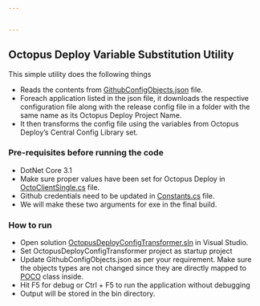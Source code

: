 ```yaml
---


---
```


<h2 id="octopus-deploy-variable-substitution-utility">Octopus Deploy Variable Substitution Utility</h2>
<p>This simple utility does the following things</p>
<ul>
<li>Reads the contents from <a href="https://github.com/xpologistics/ODVariablesubstitution/blob/master/OctopusDeployConfigTransformer/GithubConfigObjects.json" title="GithubConfigObjects.json">GithubConfigObjects.json</a> file.</li>
<li>Foreach application listed in the json file, it downloads the respective configuration file along with the release config file in a folder with the same name as its Octopus Deploy Project Name.</li>
<li>It then transforms the config file using the variables from Octopus Deploy’s Central Config Library set.</li>
</ul>
<h3 id="pre-requisites-before-running-the-code">Pre-requisites before running the code</h3>
<ul>
<li>DotNet Core 3.1</li>
<li>Make sure proper values have been set for Octopus Deploy in <a href="https://github.com/xpologistics/ODVariablesubstitution/blob/master/OctoClientWrapper/Extensions/OctoClientSingle.cs">OctoClientSingle.cs</a> file.</li>
<li>Github credentials need to be updated in <a href="https://github.com/xpologistics/ODVariablesubstitution/blob/master/OctoClientWrapper/POCO/Constants.cs">Constants.cs</a> file.</li>
<li>We will make these two arguments for exe in the final build.</li>
</ul>
<h3 id="how-to-run">How to run</h3>
<ul>
<li>Open solution <a href="https://github.com/xpologistics/ODVariablesubstitution/blob/master/OctopusDeployConfigTransformer/OctopusDeployConfigTransformer.sln" title="OctopusDeployConfigTransformer.sln">OctopusDeployConfigTransformer.sln</a> in Visual Studio.</li>
<li>Set OctopusDeployConfigTransformer project as startup project</li>
<li>Update GithubConfigObjects.json as per your requirement. Make sure the objects types are not changed since they are directly mapped to <a href="https://github.com/xpologistics/ODVariablesubstitution/blob/master/OctoClientWrapper/POCO/GitConfigObject.cs">POCO</a> class inside.</li>
<li>Hit F5 for debug or Ctrl + F5 to run the application without debugging</li>
<li>Output will be stored in the bin directory.</li>
</ul>

